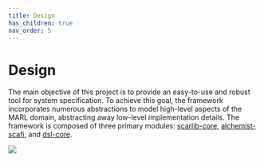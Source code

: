 ```yaml
---
title: Design
has_children: true
nav_order: 5
---
```


# Design

The main objective of this project is to provide an easy-to-use and robust tool for system specification. To achieve this goal, the framework incorporates numerous abstractions to model high-level aspects of the MARL domain, abstracting away low-level implementation details. The framework is composed of three primary modules: [scarlib-core](./scarlib-core), [alchemist-scafi](./alchemist-scafi), and [dsl-core](./dsl-core).

![](https://i.imgur.com/T1P6qVT.png)
